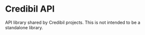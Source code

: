 # Credibil API

API library shared by Credibil projects. This is not intended to be a standalone library.

